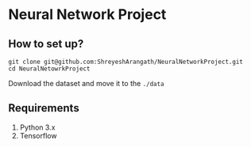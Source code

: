# Neural Network Project

## How to set up? 
```
git clone git@github.com:ShreyeshArangath/NeuralNetworkProject.git
cd NeuralNetowrkProject
```
Download the dataset and move it to the `./data`

## Requirements 
1. Python 3.x 
2. Tensorflow 
